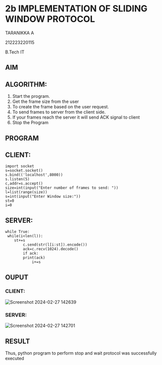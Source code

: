 # 2b IMPLEMENTATION OF SLIDING WINDOW PROTOCOL

 TARANIKKA A

 212223220115
 
 B.Tech IT
 
## AIM
## ALGORITHM:
1. Start the program.
2. Get the frame size from the user
3. To create the frame based on the user request.
4. To send frames to server from the client side.
5. If your frames reach the server it will send ACK signal to client
6. Stop the Program
## PROGRAM
## CLIENT:
```
import socket
s=socket.socket()
s.bind(('localhost',8000))
s.listen(5)
c,addr=s.accept() 
size=int(input("Enter number of frames to send: "))
l=list(range(size))
s=int(input("Enter Window size:"))
st=0
i=0
```

## SERVER:
```
while True:
 while(i<len(l)):
    st+=s
        c.send(str(l[i:st]).encode())
        ack=c.recv(1024).decode()
        if ack:
        print(ack)
            i+=s
```
## OUPUT
### CLIENT:
![Screenshot 2024-02-27 142639](https://github.com/aswethaashok/2b_SLIDING_WINDOW_PROTOCOL/assets/149987410/4f8f00a5-56e7-40b1-ac5d-084f6f48e467)

### SERVER:
![Screenshot 2024-02-27 142701](https://github.com/aswethaashok/2b_SLIDING_WINDOW_PROTOCOL/assets/149987410/bbbed0c0-5c7a-44d4-aef8-8e5a37250d50)


## RESULT
Thus, python program to perform stop and wait protocol was successfully executed
